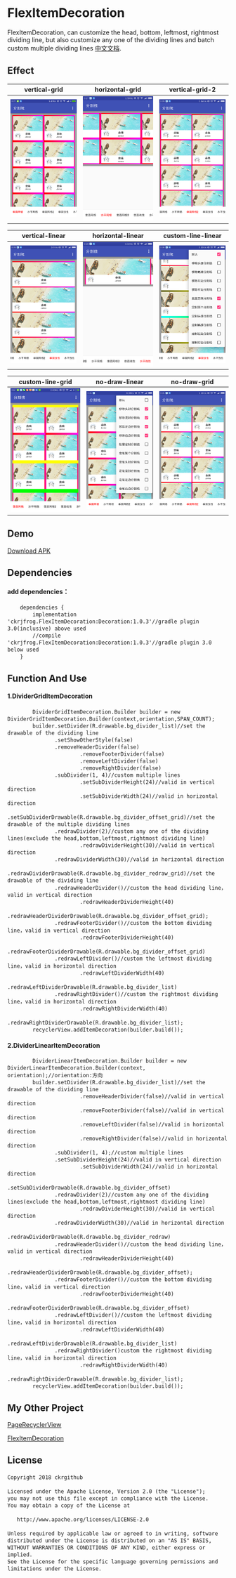 # FlexItemDecoration
FlexItemDecoration, can customize the head, bottom, leftmost, rightmost dividing line, but also customize any one of the dividing lines and batch custom multiple dividing lines [中文文档](README-ZH.md).

## Effect
| vertical-grid                    | horizontal-grid                  | vertical-grid-2                  |
| -------------------------------- | -------------------------------- | -------------------------------- |
| ![](screenshot/Screenshot_1.png) | ![](screenshot/Screenshot_2.png) | ![](screenshot/Screenshot_3.png) |

| vertical-linear                  | horizontal-linear                | custom-line-linear               |
| -------------------------------- | -------------------------------- | -------------------------------- |
| ![](screenshot/Screenshot_4.png) | ![](screenshot/Screenshot_5.png) | ![](screenshot/Screenshot_6.png) | 

| custom-line-grid                 | no-draw-linear                   | no-draw-grid                     |
| -------------------------------- | -------------------------------- | -------------------------------- |
| ![](screenshot/Screenshot_9.png) | ![](screenshot/Screenshot_8.png) | ![](screenshot/Screenshot_7.png) |

## Demo
[Download APK](apk/app-debug.apk)

## Dependencies
#### add dependencies：
```
	dependencies {
		implementation 'ckrjfrog.FlexItemDecoration:Decoration:1.0.3'//gradle plugin 3.0(inclusive) above used
		//compile 'ckrjfrog.FlexItemDecoration:Decoration:1.0.3'//gradle plugin 3.0 below used
	}
```

## Function And Use
#### 1.DividerGridItemDecoration
```
		DividerGridItemDecoration.Builder builder = new DividerGridItemDecoration.Builder(context,orientation,SPAN_COUNT);
		builder.setDivider(R.drawable.bg_divider_list)//set the drawable of the dividing line
		       .setShowOtherStyle(false)
		       .removeHeaderDivider(false)
                       .removeFooterDivider(false)
                       .removeLeftDivider(false)
                       .removeRightDivider(false)
		       .subDivider(1, 4)//custom multiple lines
                       .setSubDividerHeight(24)//valid in vertical direction
                       .setSubDividerWidth(24)//valid in horizontal direction
                       .setSubDividerDrawable(R.drawable.bg_divider_offset_grid)//set the drawable of the multiple dividing lines
		       .redrawDivider(2)//custom any one of the dividing lines(exclude the head,bottom,leftmost,rightmost dividing line)
                       .redrawDividerHeight(30)//valid in vertical direction
		       .redrawDividerWidth(30)//valid in horizontal direction
                       .redrawDividerDrawable(R.drawable.bg_divider_redraw_grid)//set the drawable of the dividing line
		       .redrawHeaderDivider()//custom the head dividing line，valid in vertical direction
                       .redrawHeaderDividerHeight(40)
                       .redrawHeaderDividerDrawable(R.drawable.bg_divider_offset_grid);
		       .redrawFooterDivider()//custom the bottom dividing line，valid in vertical direction
                       .redrawFooterDividerHeight(40)
                       .redrawFooterDividerDrawable(R.drawable.bg_divider_offset_grid)
		       .redrawLeftDivider()//custom the leftmost dividing line，valid in horizontal direction
                       .redrawLeftDividerWidth(40)
                       .redrawLeftDividerDrawable(R.drawable.bg_divider_list)
		       .redrawRightDivider()//custom the rightmost dividing line，valid in horizontal direction
                       .redrawRightDividerWidth(40)
                       .redrawRightDividerDrawable(R.drawable.bg_divider_list);
		recyclerView.addItemDecoration(builder.build());
```

#### 2.DividerLinearItemDecoration
```
		DividerLinearItemDecoration.Builder builder = new DividerLinearItemDecoration.Builder(context, orientation);//orientation:方向
		builder.setDivider(R.drawable.bg_divider_list)//set the drawable of the dividing line
                       .removeHeaderDivider(false)//valid in vertical direction
                       .removeFooterDivider(false)//valid in vertical direction
                       .removeLeftDivider(false)//valid in horizontal direction
                       .removeRightDivider(false)//valid in horizontal direction
		       .subDivider(1, 4);//custom multiple lines
		       .setSubDividerHeight(24)//valid in vertical direction
                       .setSubDividerWidth(24)//valid in horizontal direction
                       .setSubDividerDrawable(R.drawable.bg_divider_offset)
		       .redrawDivider(2)//custom any one of the dividing lines(exclude the head,bottom,leftmost,rightmost dividing line)
                       .redrawDividerHeight(30)//valid in vertical direction
		       .redrawDividerWidth(30)//valid in horizontal direction
                       .redrawDividerDrawable(R.drawable.bg_divider_redraw)
		       .redrawHeaderDivider()//custom the head dividing line，valid in vertical direction
                       .redrawHeaderDividerHeight(40)
                       .redrawHeaderDividerDrawable(R.drawable.bg_divider_offset);
		       .redrawFooterDivider()//custom the bottom dividing line，valid in vertical direction
                       .redrawFooterDividerHeight(40)
                       .redrawFooterDividerDrawable(R.drawable.bg_divider_offset)
		       .redrawLeftDivider()//custom the leftmost dividing line，valid in horizontal direction
                       .redrawLeftDividerWidth(40)
                       .redrawLeftDividerDrawable(R.drawable.bg_divider_list)
		       .redrawRightDivider()custom the rightmost dividing line，valid in horizontal direction
                       .redrawRightDividerWidth(40)
                       .redrawRightDividerDrawable(R.drawable.bg_divider_list);
		recyclerView.addItemDecoration(builder.build());
```
## My Other Project
[PageRecyclerView](https://github.com/ckrgithub/PageRecyclerView)

[FlexItemDecoration](https://github.com/ckrgithub/FlexItemDecoration)

License
-------

    Copyright 2018 ckrgithub

    Licensed under the Apache License, Version 2.0 (the "License");
    you may not use this file except in compliance with the License.
    You may obtain a copy of the License at

       http://www.apache.org/licenses/LICENSE-2.0

    Unless required by applicable law or agreed to in writing, software
    distributed under the License is distributed on an "AS IS" BASIS,
    WITHOUT WARRANTIES OR CONDITIONS OF ANY KIND, either express or implied.
    See the License for the specific language governing permissions and
    limitations under the License.

